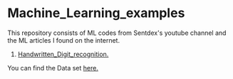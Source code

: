 # Machine_Learning_examples
This repository consists of ML codes from Sentdex's youtube channel and the ML articles I found on the internet.

1) [Handwritten_Digit_recognition.](https://github.com/Zorro30/Machine_Learning_examples/blob/master/digit_recognition.py)

You can find the Data set [here.](https://www.kaggle.com/c/digit-recognizer/data)